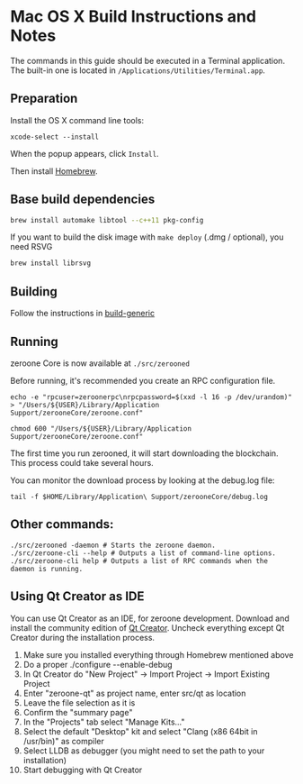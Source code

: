 Mac OS X Build Instructions and Notes
====================================
The commands in this guide should be executed in a Terminal application.
The built-in one is located in `/Applications/Utilities/Terminal.app`.

Preparation
-----------
Install the OS X command line tools:

`xcode-select --install`

When the popup appears, click `Install`.

Then install [Homebrew](https://brew.sh).

Base build dependencies
-----------------------

```bash
brew install automake libtool --c++11 pkg-config
```

If you want to build the disk image with `make deploy` (.dmg / optional), you need RSVG
```bash
brew install librsvg
```

Building
--------

Follow the instructions in [build-generic](build-generic.md)

Running
-------

zeroone Core is now available at `./src/zerooned`

Before running, it's recommended you create an RPC configuration file.

    echo -e "rpcuser=zeroonerpc\nrpcpassword=$(xxd -l 16 -p /dev/urandom)" > "/Users/${USER}/Library/Application Support/zerooneCore/zeroone.conf"

    chmod 600 "/Users/${USER}/Library/Application Support/zerooneCore/zeroone.conf"

The first time you run zerooned, it will start downloading the blockchain. This process could take several hours.

You can monitor the download process by looking at the debug.log file:

    tail -f $HOME/Library/Application\ Support/zerooneCore/debug.log

Other commands:
-------

    ./src/zerooned -daemon # Starts the zeroone daemon.
    ./src/zeroone-cli --help # Outputs a list of command-line options.
    ./src/zeroone-cli help # Outputs a list of RPC commands when the daemon is running.

Using Qt Creator as IDE
------------------------
You can use Qt Creator as an IDE, for zeroone development.
Download and install the community edition of [Qt Creator](https://www.qt.io/download/).
Uncheck everything except Qt Creator during the installation process.

1. Make sure you installed everything through Homebrew mentioned above
2. Do a proper ./configure --enable-debug
3. In Qt Creator do "New Project" -> Import Project -> Import Existing Project
4. Enter "zeroone-qt" as project name, enter src/qt as location
5. Leave the file selection as it is
6. Confirm the "summary page"
7. In the "Projects" tab select "Manage Kits..."
8. Select the default "Desktop" kit and select "Clang (x86 64bit in /usr/bin)" as compiler
9. Select LLDB as debugger (you might need to set the path to your installation)
10. Start debugging with Qt Creator
